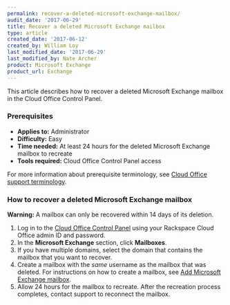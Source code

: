```yaml
---
permalink: recover-a-deleted-microsoft-exchange-mailbox/
audit_date: '2017-06-29'
title: Recover a deleted Microsoft Exchange mailbox
type: article
created_date: '2017-06-12'
created_by: William Loy
last_modified_date: '2017-06-29'
last_modified_by: Nate Archer
product: Microsoft Exchange
product_url: Exchange
---
```


This article describes how to recover a deleted Microsoft Exchange mailbox in the Cloud Office Control Panel.

### Prerequisites

- **Applies to:** Administrator
- **Difficulty:** Easy
- **Time needed:** At least 24 hours for the deleted Microsoft Exchange mailbox to recreate
- **Tools required:** Cloud Office Control Panel access

For more information about prerequisite terminology, see [Cloud Office support terminology](/how-to/cloud-office-support-terminology).

### How to recover a deleted Microsoft Exchange mailbox

**Warning:** A mailbox can only be recovered within 14 days of its deletion.

1. Log in to the [Cloud Office Control Panel](https://cp.rackspace.com/) using your Rackspace Cloud Office admin ID and password.
2. In the **Microsoft Exchange** section, click **Mailboxes**.
3. If you have multiple domains, select the domain that contains the mailbox that you want to recover.
4. Create a mailbox with the *same* username as the mailbox that was deleted. For instructions on how to create a mailbox, see [Add Microsoft Exchange mailbox](/how-to/adding-microsoft-exchange-mailboxes/).
5. Allow 24 hours for the mailbox to recreate. After the recreation process completes, contact support to reconnect the mailbox.
